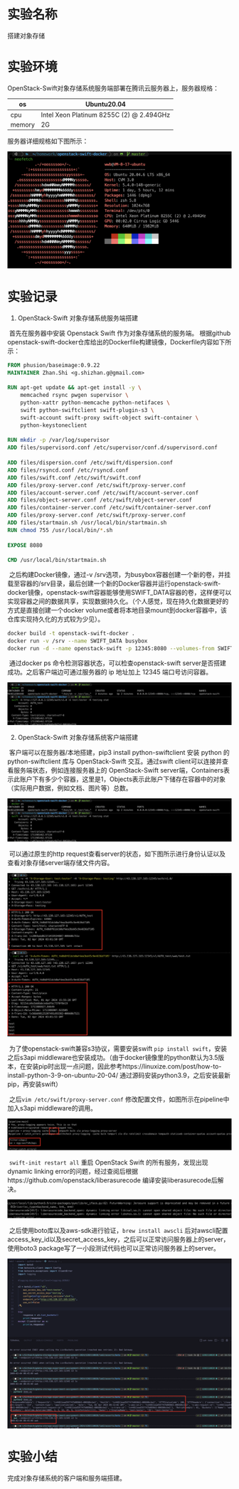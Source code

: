 # 实验名称 

搭建对象存储

# 实验环境

OpenStack-Swift对象存储系统服务端部署在腾讯云服务器上，服务器规格：

| os     | Ubuntu20.04                              |
| ------ | ---------------------------------------- |
| cpu    | Intel Xeon Platinum 8255C (2) @ 2.494GHz |
| memory | 2G                                       |

服务器详细规格如下图所示：

![](./figure/image-20240401233430430.png)

# 实验记录 

1. OpenStack-Swift 对象存储系统服务端搭建

​	首先在服务器中安装 Openstack Swift 作为对象存储系统的服务端。 根据github openstack-swift-docker仓库给出的Dockerfile构建镜像，Dockerfile内容如下所示：

```dockerfile
FROM phusion/baseimage:0.9.22
MAINTAINER Zhan.Shi <g.shizhan.g@gmail.com>

RUN apt-get update && apt-get install -y \
    memcached rsync pwgen supervisor \
    python-xattr python-memcache python-netifaces \
    swift python-swiftclient swift-plugin-s3 \
    swift-account swift-proxy swift-object swift-container \
    python-keystoneclient

RUN mkdir -p /var/log/supervisor
ADD files/supervisord.conf /etc/supervisor/conf.d/supervisord.conf

ADD files/dispersion.conf /etc/swift/dispersion.conf
ADD files/rsyncd.conf /etc/rsyncd.conf
ADD files/swift.conf /etc/swift/swift.conf
ADD files/proxy-server.conf /etc/swift/proxy-server.conf
ADD files/account-server.conf /etc/swift/account-server.conf
ADD files/object-server.conf /etc/swift/object-server.conf
ADD files/container-server.conf /etc/swift/container-server.conf
ADD files/proxy-server.conf /etc/swift/proxy-server.conf
ADD files/startmain.sh /usr/local/bin/startmain.sh
RUN chmod 755 /usr/local/bin/*.sh

EXPOSE 8080

CMD /usr/local/bin/startmain.sh
```

​	之后构建Docker镜像，通过-v /srv选项，为busybox容器创建一个新的卷，并挂载至容器的/srv目录，最后创建一个新的Docker容器并运行openstack-swift-docker镜像，openstack-swift容器能够使用SWIFT_DATA容器的卷，这样便可以实现容器之间的数据共享，实现数据持久化。（个人感觉，现在持久化数据更好的方式是直接创建一个docker volume或者将本地目录mount到docker容器中，该仓库实现持久化的方式较为少见）。

```bash
docker build -t openstack-swift-docker .
docker run -v /srv --name SWIFT_DATA busybox
docker run -d --name openstack-swift -p 12345:8080 --volumes-from SWIFT_DATA -t openstack-swift-docker
```

​	通过docker ps 命令检测容器状态，可以检查openstack-swift server是否搭建成功。之后客户端边可通过服务器的 ip 地址加上 12345 端口号访问容器。

![](./figure/image.png)

2. OpenStack-Swift 对象存储系统客户端搭建

​	客户端可以在服务器/本地搭建，pip3 install python-swiftclient 安装 python 的 python-swiftclient 库与 OpenStack-Swift 交互。通过swift client可以连接并查看服务端状态，例如连接服务器上的 OpenStack-Swift  server端，Containers表示此账户下有多少个容器，这里是1，Objects表示此账户下储存在容器中的对象（实际用户数据，例如文档、图片等）总数。

![image-20240402110338626](./figure/image.png)

​	可以通过原生的http request查看server的状态，如下图所示进行身份认证以及查看对象存储server端存储文件内容。

![](./figure/image-1.png)

​	为了使openstack-swift兼容s3协议，需要安装swift `pip install swift`，安装之后s3api middleware也安装成功。（由于docker镜像里的python默认为3.5版本，在安装pip时出现一点问题，因此参考https://linuxize.com/post/how-to-install-python-3-9-on-ubuntu-20-04/ 通过源码安装python3.9，之后安装最新pip，再安装swift）

​	之后`vim /etc/swift/proxy-server.conf` 修改配置文件，如图所示在pipeline中加入s3api middleware的调用。

![](./figure/image-2.png)

​	 `swift-init restart all` 重启 OpenStack Swift 的所有服务，发现出现dynamic linking error的问题，经过查阅后根据https://github.com/openstack/liberasurecode 编译安装liberasurecode后解决。

![](./figure/image-3.png)

​	之后使用boto库以及aws-sdk进行验证，`brew install awscli` 后对awscli配置access_key_id以及secret_access_key，之后可以正常访问服务器上的server，使用boto3 package写了一小段测试代码也可以正常访问服务器上的server。

![](./figure/image-4.png)

# 实验小结

完成对象存储系统的客户端和服务端搭建。
